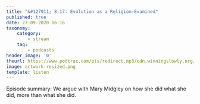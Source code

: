 ```yaml
---
title: "&#127911; 8.17: Evolution as a Religion—Examined"
published: true
date: 27-09-2020 16:16
taxonomy:
    category:
        - stream
    tag:
        - podcasts
header_image: '0'
theurl: https://www.podtrac.com/pts/redirect.mp3/cdn.winningslowly.org/file/winningslowly/8.17.mp3
image: artwork-resized.png
template: listen
--- 
```

Episode summary: We argue with Mary Midgley on how she did what she did, more than what she did.
